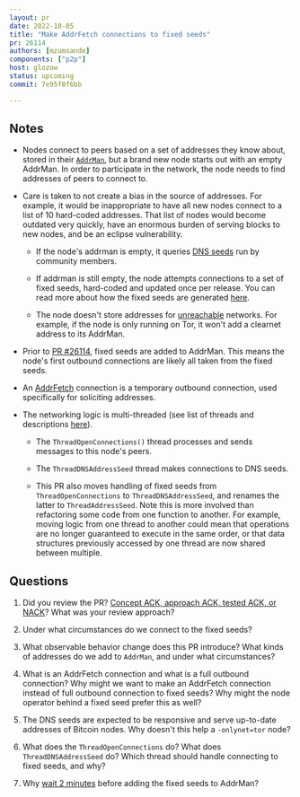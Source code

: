 ```yaml
---
layout: pr
date: 2022-10-05
title: "Make AddrFetch connections to fixed seeds"
pr: 26114
authors: [mzumsande]
components: ["p2p"]
host: glozow
status: upcoming
commit: 7e95f8f6bb

---
```


## Notes

- Nodes connect to peers based on a set of addresses they know about, stored in their
  [`AddrMan`](https://github.com/bitcoin/bitcoin/blob/f59e91511a3aa8b2770eeec7034ddc1a9dec918b/src/addrman.h#L86),
but a brand new node starts out with an empty AddrMan. In order to participate in the network, the
node needs to find addresses of peers to connect to.

- Care is taken to not create a bias in the source of addresses. For example, it would be
  inappropriate to have all new nodes connect to a list of 10 hard-coded addresses. That list of
nodes would become outdated very quickly, have an enormous burden of serving blocks to new nodes,
and be an eclipse vulnerability.

	- If the node's addrman is empty, it queries
[DNS seeds](https://github.com/bitcoin/bitcoin/blob/f59e91511a3aa8b2770eeec7034ddc1a9dec918b/src/chainparams.cpp#L118-L131)
run by community members.

	- If addrman is still empty, the node attempts connections to a set of fixed seeds,
	  hard-coded and updated once per release. You can read more about how the fixed seeds are
	  generated [here](https://github.com/bitcoin/bitcoin/tree/master/contrib/seeds).

	- The node doesn't store addresses for
	  [unreachable](https://github.com/bitcoin/bitcoin/blob/1a369f006fd0bec373b95001ed84b480e852f191/src/net.h#L211)
	  networks. For example, if the node is only running on Tor, it won't add a clearnet address
	  to its AddrMan.

- Prior to [PR #26114](https://github.com/bitcoin/bitcoin/pull/26114), fixed seeds are added to
  AddrMan. This means the node's first outbound connections are likely all taken from the fixed seeds.

- An
  [AddrFetch](https://github.com/bitcoin/bitcoin/blob/f59e91511a3aa8b2770eeec7034ddc1a9dec918b/src/node/connection_types.h#L70-L76)
connection is a temporary outbound connection, used specifically for soliciting addresses.

- The networking logic is multi-threaded (see list of threads and descriptions
  [here](https://github.com/bitcoin/bitcoin/blob/master/doc/developer-notes.md#threads)).

	- The `ThreadOpenConnections()` thread processes and sends messages to this node's peers.

	- The `ThreadDNSAddressSeed` thread makes connections to DNS seeds.

	- This PR also moves handling of fixed seeds from `ThreadOpenConnections` to
	  `ThreadDNSAddressSeed`, and renames the latter to `ThreadAddressSeed`. Note this is
	more involved than refactoring some code from one function to another. For example, moving
	logic from one thread to another could mean that operations are no longer guaranteed to
	execute in the same order, or that  data structures previously accessed by one thread are now shared
	between multiple.

## Questions

1. Did you review the PR? [Concept ACK, approach ACK, tested ACK, or NACK](https://github.com/bitcoin/bitcoin/blob/master/CONTRIBUTING.md#peer-review)? What was your review approach?

1. Under what circumstances do we connect to the fixed seeds?

1. What observable behavior change does this PR introduce? What kinds of addresses do we add to
   `AddrMan`, and under what circumstances?

1. What is an AddrFetch connection and what is a full outbound connection? Why might we want to make
   an AddrFetch connection instead of full outbound connection to fixed seeds? Why might the node
operator behind a fixed seed prefer this as well?

1. The DNS seeds are expected to be responsive and serve up-to-date addresses of Bitcoin nodes. Why
   doesn't this help a `-onlynet=tor` node?

1. What does the `ThreadOpenConnections` do? What does `ThreadDNSAddressSeed` do? Which thread should
   handle connecting to fixed seeds, and why?

1. Why [wait 2
   minutes](https://github.com/bitcoin-core-review-club/bitcoin/blob/7e95f8f6bb0e06b0676db3da05b2a55a011c9668/src/net.cpp#L1560)
before adding the fixed seeds to AddrMan?

<!-- ## Meeting Log -->
<!-- {% irc %} -->
<!-- {% endirc %} -->
